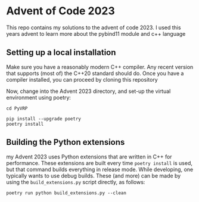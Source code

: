 # Advent of Code 2023

This repo contains my solutions to the advent of code 2023. I used this years advent to learn more about the pybind11 module and c++ language

## Setting up a local installation

Make sure you have a reasonably modern C++ compiler. Any recent version that supports (most of) the C++20 standard should do. Once you have a compiler installed, you can proceed by cloning this repository

Now, change into the Advent 2023 directory, and set-up the virtual environment using poetry:

```shell
cd PyVRP

pip install --upgrade poetry
poetry install
```

## Building the Python extensions

my Advent 2023 uses Python extensions that are written in C++ for performance. These extensions are built every time `poetry install` is used, but that command builds everything in release mode. While developing, one typically wants to use debug builds. These (and more) can be made by using the `build_extensions.py` script directly, as follows:

```
poetry run python build_extensions.py --clean
```
